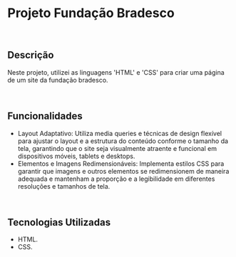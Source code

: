<h1>Projeto Fundação Bradesco</h1><br>

<h2>Descrição</h2>
<p>Neste projeto, utilizei as linguagens 'HTML' e 'CSS' para criar uma página de um site da fundação bradesco.</p><br>

<h2>Funcionalidades</h2>
<ul>
 <li>Layout Adaptativo: Utiliza media queries e técnicas de design flexível para ajustar o layout e a estrutura do conteúdo conforme o tamanho da tela, garantindo que o site seja visualmente atraente e funcional em dispositivos móveis, tablets e desktops.</li>
 <li>Elementos e Imagens Redimensionáveis: Implementa estilos CSS para garantir que imagens e outros elementos se redimensionem de maneira adequada e mantenham a proporção e a legibilidade em diferentes resoluções e tamanhos de tela.</i></li>
</ul><br>

<h2>Tecnologias Utilizadas</h2>
<ul>
 <li>HTML.</li>
 <li>CSS.</li>
</ul>
